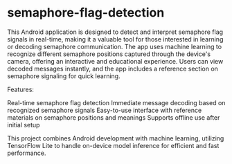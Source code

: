 # semaphore-flag-detection
This Android application is designed to detect and interpret semaphore flag signals in real-time, making it a valuable tool for those interested in learning or decoding semaphore communication. The app uses machine learning to recognize different semaphore positions captured through the device's camera, offering an interactive and educational experience. Users can view decoded messages instantly, and the app includes a reference section on semaphore signaling for quick learning.

Features:

Real-time semaphore flag detection
Immediate message decoding based on recognized semaphore signals
Easy-to-use interface with reference materials on semaphore positions and meanings
Supports offline use after initial setup

This project combines Android development with machine learning, utilizing TensorFlow Lite to handle on-device model inference for efficient and fast performance.
